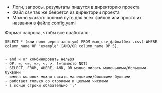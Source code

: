 
- Логи, запросы, результаты пишутся в директорию проекта
- Файл csv так же беерется из директории проекта
- Можно указать полный путь для всех файлов или просто их названия в файле config.yaml

Формат запроса, чтобы все сработало:

    SELECT * (или поля через запятую) FROM имя_csv_файла(без .csv) WHERE column_name OP 'example' [AND/OR column_name OP 5];


    - and и or комбинировать нельзя
    - OP: =, <=, =>, <, >, !=(вместо NOT)
    - SELECT, FROM, WHERE, AND, OR можно писать маленькими/большими буквами
    - имена колонок можно писать маленькими/большими буквами
    - работает только со строками и целыми числами
    - в конце строки обязательно ';'